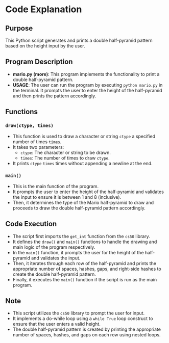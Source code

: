 # Code Explanation

## Purpose
This Python script generates and prints a double half-pyramid pattern based on the height input by the user.

## Program Description
- **mario.py (more)**: This program implements the functionality to print a double half-pyramid pattern.
- **USAGE**: The user can run the program by executing `python mario.py` in the terminal. It prompts the user to enter the height of the half-pyramid and then prints the pattern accordingly.

## Functions

### `draw(ctype, times)`
- This function is used to draw a character or string `ctype` a specified number of times `times`.
- It takes two parameters:
    - `ctype`: The character or string to be drawn.
    - `times`: The number of times to draw `ctype`.
- It prints `ctype` `times` times without appending a newline at the end.

### `main()`
- This is the main function of the program.
- It prompts the user to enter the height of the half-pyramid and validates the input to ensure it is between 1 and 8 (inclusive).
- Then, it determines the type of the Mario half-pyramid to draw and proceeds to draw the double half-pyramid pattern accordingly.

## Code Execution
- The script first imports the `get_int` function from the `cs50` library.
- It defines the `draw()` and `main()` functions to handle the drawing and main logic of the program respectively.
- In the `main()` function, it prompts the user for the height of the half-pyramid and validates the input.
- Then, it iterates through each row of the half-pyramid and prints the appropriate number of spaces, hashes, gaps, and right-side hashes to create the double half-pyramid pattern.
- Finally, it executes the `main()` function if the script is run as the main program.

## Note
- This script utilizes the `cs50` library to prompt the user for input.
- It implements a do-while loop using a `while True` loop construct to ensure that the user enters a valid height.
- The double half-pyramid pattern is created by printing the appropriate number of spaces, hashes, and gaps on each row using nested loops.
